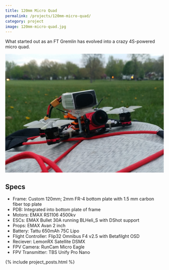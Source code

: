```yaml
---
title: 120mm Micro Quad
permalink: /projects/120mm-micro-quad/
category: project
image: 120mm-micro-quad.jpg
---
```


What started out as an FT Gremlin has evolved into a crazy 4S-powered micro quad.

![Micro quadcopter](/img/content/120mm-micro-quad/micro-quad.jpg)

## Specs

* Frame: Custom 120mm; 2mm FR-4 bottom plate with 1.5 mm carbon fiber top plate
* PDB: Integrated into bottom plate of frame
* Motors: EMAX RS1106 4500kv
* ESCs: EMAX Bullet 30A running BLHeli_S with DShot support
* Props: EMAX Avan 2 inch
* Battery: Tattu 650mAh 75C Lipo
* Flight Controller: Flip32 Omnibus F4 v2.5 with Betafilght OSD
* Reciever: LemonRX Satellite DSMX
* FPV Camera: RunCam Micro Eagle
* FPV Transmitter: TBS Unify Pro Nano

{% include project_posts.html %}

